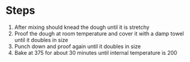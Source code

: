 # Steps
1. After mixing should knead the dough until it is stretchy
2. Proof the dough at room temperature and cover it with a damp towel until it doubles in size
3. Punch down and proof again until it doubles in size
4. Bake at 375 for about 30 minutes until internal temperature is 200